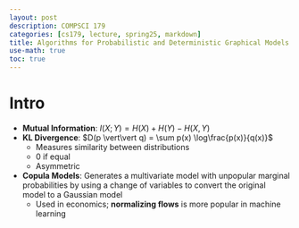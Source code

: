 ```yaml
---
layout: post
description: COMPSCI 179
categories: [cs179, lecture, spring25, markdown]
title: Algorithms for Probabilistic and Deterministic Graphical Models
use-math: true
toc: true
---
```


# Intro

- **Mutual Information**: $I(X; Y) = H(X) + H(Y) - H(X, Y)$
- **KL Divergence**: $D(p \vert\vert q) = \sum p(x) \log\frac{p(x)}{q(x)}$
    - Measures similarity between distributions
    - 0 if equal
    - Asymmetric
- **Copula Models**: Generates a multivariate model with unpopular marginal probabilities by using a change of variables to convert the original model to a Gaussian model
    - Used in economics; **normalizing flows** is more popular in machine learning